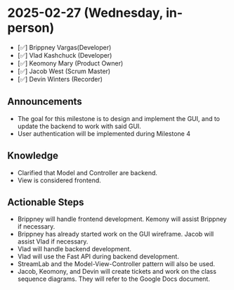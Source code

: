 # 2025-02-27 (Wednesday, in-person)
- [✅] Brippney Vargas(Developer)
- [✅] Vlad Kashchuck (Developer)
- [✅] Keomony Mary (Product Owner)
- [✅] Jacob West (Scrum Master)
- [✅] Devin Winters (Recorder)

## Announcements
- The goal for this milestone is to design and implement the GUI, and to update the backend to work with said GUI.
- User authentication will be implemented during Milestone 4

## Knowledge
- Clarified that Model and Controller are backend.
- View is considered frontend.

## Actionable Steps
- Brippney will handle frontend development. Kemony will assist Brippney if necessary.
- Brippney has already started work on the GUI wireframe. Jacob will assist Vlad if necessary.
- Vlad will handle backend development.
- Vlad will use the Fast API during backend development.
- StreamLab and the Model-View-Controller pattern will also be used.
- Jacob, Keomony, and Devin will create tickets and work on the class sequence diagrams. They will refer to the Google Docs document.
